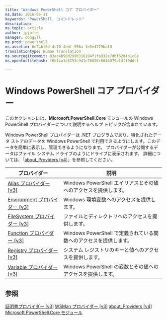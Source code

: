 ```yaml
---
title: "Windows PowerShell コア プロバイダー"
ms.date: 2016-05-11
keywords: "PowerShell, コマンドレット"
description: 
ms.topic: article
author: jpjofre
manager: dongill
ms.prod: powershell
ms.assetid: 6e24bf6d-4c70-4edf-956a-1e8e4779ba10
translationtype: Human Translation
ms.sourcegitcommit: 03ac4b90d299b316194f1fa932e7dbf62d4b1c8e
ms.openlocfilehash: f6b1ca1a3253c941c76826c6644079a14f19ddcf

---
```


# Windows PowerShell コア プロバイダー
このセクションには、**Microsoft.PowerShell.Core** モジュールの Windows PowerShell プロバイダーについて説明するヘルプ トピックが含まれています。

Windows PowerShell プロバイダーは .NET プログラムであり、特化されたデータ ストアのデータを Windows PowerShell で利用できるようにします。このデータを簡単に表示し、管理できるようになります。 プロバイダーが公開するデータはファイル システム ドライブのようにドライブに表示されます。 詳細については、「[about_Providers [v4]](https://technet.microsoft.com/en-us/library/2d9b3f32-be78-49ad-a547-21231c803242)」を参照してください。

|プロバイダー|説明|
|------------|---------------|
|[Alias プロバイダー [v3]](https://technet.microsoft.com/en-us/library/dce3f872-aeff-4eb2-8b38-876cd612fc29)|Windows PowerShell エイリアスとその値へのアクセスを提供します。|
|[Environment プロバイダー [v3]](https://technet.microsoft.com/en-us/library/94fcd05d-e702-4706-9b7d-ad7e5fd0ec09)|Windows 環境変数へのアクセスを提供します。|
|[FileSystem プロバイダー [v3]](https://technet.microsoft.com/en-us/library/0e494537-dfdf-437a-8b27-c21e30aa1f9f)|ファイルとディレクトリへのアクセスを提供します。|
|[Function プロバイダー [v3]](https://technet.microsoft.com/en-us/library/7dfc92f4-9a88-4399-978d-6d5d224b3e76)|Windows PowerShell で定義されている関数へのアクセスを提供します。|
|[Registry プロバイダー [v3]](https://technet.microsoft.com/en-us/library/d3c8013c-8caa-48d7-9feb-bfef0d95926e)|システム レジストリのキーと値へのアクセスを提供します。|
|[Variable プロバイダー [v3]](https://technet.microsoft.com/en-us/library/78dbcbbd-7946-4b9b-b75b-146f247f821c)|Windows PowerShell の変数とその値へのアクセスを提供します。|

## 参照
[証明書プロバイダー [v3]](https://technet.microsoft.com/en-us/library/3f743541-d0c6-4670-809a-b16fb01f7c4d)
[WSMan プロバイダー [v3]](https://technet.microsoft.com/en-us/library/4c3d8d36-4f7a-4211-996f-64110e4b2eb7)
[about_Providers [v4]](https://technet.microsoft.com/en-us/library/2d9b3f32-be78-49ad-a547-21231c803242)
[Microsoft.PowerShell.Core モジュール](Microsoft.PowerShell.Core-Module.md)




<!--HONumber=Aug16_HO3-->


